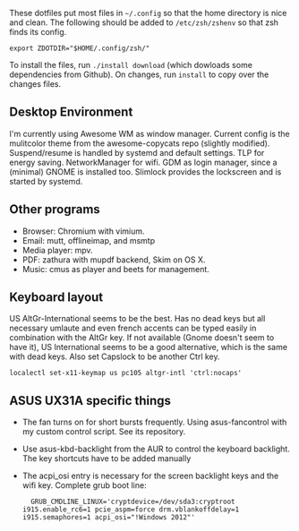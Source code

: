 These dotfiles put most files in `~/.config` so that the home directory is nice
and clean. The following should be added to `/etc/zsh/zshenv` so that zsh finds
its config.

    export ZDOTDIR="$HOME/.config/zsh/"

To install the files, run `./install download` (which dowloads some
dependencies from Github). On changes, run `install` to copy over the changes
files.

## Desktop Environment

I'm currently using Awesome WM as window manager. Current config is the
mulitcolor theme from the awesome-copycats repo (slightly modified).
Suspend/resume is handled by systemd and default settings.  TLP for energy
saving.  NetworkManager for wifi.  GDM as login manager, since a (minimal)
GNOME is installed too. Slimlock provides the lockscreen and is started by
systemd.

## Other programs

* Browser: Chromium with vimium.
* Email: mutt, offlineimap, and msmtp
* Media player: mpv.
* PDF: zathura with mupdf backend, Skim on OS X.
* Music: cmus as player and beets for management.

## Keyboard layout

US AltGr-International seems to be the best. Has no dead keys but all necessary
umlaute and even french accents can be typed easily in combination with the
AltGr key. If not available (Gnome doesn't seem to have it), US International
seems to be a good alternative, which is the same with dead keys.  Also set
Capslock to be another Ctrl key.

    localectl set-x11-keymap us pc105 altgr-intl 'ctrl:nocaps'

## ASUS UX31A specific things

* The fan turns on for short bursts frequently. Using asus-fancontrol with my
  custom control script. See its repository.
* Use asus-kbd-backlight from the AUR to control the keyboard backlight. The
  key shortcuts have to be added manually
* The acpi_osi entry is necessary for the screen backlight keys and the wifi
  key. Complete grub boot line:

        GRUB_CMDLINE_LINUX='cryptdevice=/dev/sda3:cryptroot i915.enable_rc6=1 pcie_aspm=force drm.vblankoffdelay=1 i915.semaphores=1 acpi_osi="!Windows 2012"'
